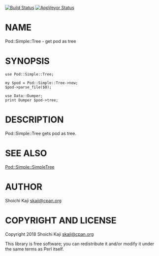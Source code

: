[![Build Status](https://travis-ci.org/skaji/Pod-Simple-Tree.svg?branch=master)](https://travis-ci.org/skaji/Pod-Simple-Tree)
[![AppVeyor Status](https://ci.appveyor.com/api/projects/status/github/skaji/Pod-Simple-Tree?branch=master&svg=true)](https://ci.appveyor.com/project/skaji/Pod-Simple-Tree)

# NAME

Pod::Simple::Tree - get pod as tree

# SYNOPSIS

    use Pod::Simple::Tree;

    my $pod = Pod::Simple::Tree->new;
    $pod->parse_file($0);

    use Data::Dumper;
    print Dumper $pod->tree;

# DESCRIPTION

Pod::Simple::Tree gets pod as tree.

# SEE ALSO

[Pod::Simple::SimpleTree](https://metacpan.org/pod/Pod::Simple::SimpleTree)

# AUTHOR

Shoichi Kaji <skaji@cpan.org>

# COPYRIGHT AND LICENSE

Copyright 2018 Shoichi Kaji <skaji@cpan.org>

This library is free software; you can redistribute it and/or modify
it under the same terms as Perl itself.
